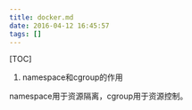 ```yaml
---
title: docker.md
date: 2016-04-12 16:45:57
tags: []
---
```


[TOC]

<!--more-->

1. namespace和cgroup的作用

namespace用于资源隔离，cgroup用于资源控制。
